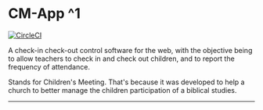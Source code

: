 # CM-App ^1
[![CircleCI](https://circleci.com/gh/alandamatta/ccus-cm/tree/main.svg?style=svg)](https://circleci.com/gh/alandamatta/ccus-cm/tree/main)


A check-in check-out control software 
for the web, with the objective being 
to allow teachers to check in and check out 
children, and to report the frequency of attendance.

Stands for Children's Meeting.
That's because it was developed to help a church to better manage the children participation of a biblical studies.

---

